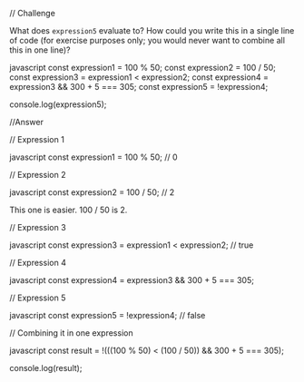 // Challenge

What does `expression5` evaluate to?  How could you write this in a single line of code (for exercise purposes only; you would never want to combine all this in one line)?

javascript
const expression1 = 100 % 50;
const expression2 = 100 / 50;
const expression3 = expression1 < expression2;
const expression4 = expression3 && 300 + 5 === 305;
const expression5 = !expression4;

console.log(expression5);


//Answer

// Expression 1

javascript
const expression1 = 100 % 50; // 0


// Expression 2

javascript
const expression2 = 100 / 50; // 2


This one is easier.  100 / 50 is 2.

// Expression 3

javascript
const expression3 = expression1 < expression2; // true



// Expression 4

javascript
const expression4 = expression3 && 300 + 5 === 305;



// Expression 5

javascript
const expression5 = !expression4; // false



// Combining it in one expression


javascript
const result = !(((100 % 50) < (100 / 50)) && 300 + 5 === 305);

console.log(result);
